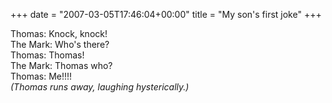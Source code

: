 +++
date = "2007-03-05T17:46:04+00:00"
title = "My son's first joke"
+++



Thomas: Knock, knock!  
The Mark: Who's there?  
Thomas: Thomas!  
The Mark: Thomas who?  
Thomas: Me!!!!  
_(Thomas runs away, laughing hysterically.)_

